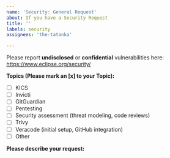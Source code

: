 ```yaml
---
name: 'Security: General Request'
about: If you have a Security Request
title: ''
labels: security
assignees: 'the-tatanka'

---
```


Please report **undisclosed** or **confidential** vulnerabilities here: https://www.eclipse.org/security/

**Topics (Please mark an [x] to your Topic):**
- [ ] KICS
- [ ] Invicti
- [ ] GitGuardian
- [ ] Pentesting
- [ ] Security assessment (threat modeling, code reviews)
- [ ] Trivy
- [ ] Veracode (initial setup, GitHub integration)
- [ ] Other

**Please describe your request:**
